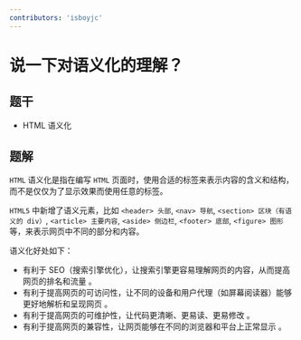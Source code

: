 ```yaml
---
contributors: 'isboyjc'
---
```


# 说一下对语义化的理解？


## 题干

- HTML 语义化



## 题解

<!-- ::: details 点我查看题解 -->

`HTML` 语义化是指在编写 `HTML` 页面时，使用合适的标签来表示内容的含义和结构，而不是仅仅为了显示效果而使用任意的标签。

`HTML5` 中新增了语义元素，比如 `<header> 头部`, `<nav> 导航`, `<section> 区块（有语义的 div）`, `<article> 主要内容`, `<aside> 侧边栏`, `<footer> 底部`, `<figure> 图形` 等，来表示网页中不同的部分和内容。

语义化好处如下：

- 有利于 SEO（搜索引擎优化），让搜索引擎更容易理解网页的内容，从而提高网页的排名和流量  。
- 有利于提高网页的可访问性，让不同的设备和用户代理（如屏幕阅读器）能够更好地解析和呈现网页  。
- 有利于提高网页的可维护性，让代码更清晰、更易读、更易修改  。
- 有利于提高网页的兼容性，让网页能够在不同的浏览器和平台上正常显示  。


<!-- ::: -->

